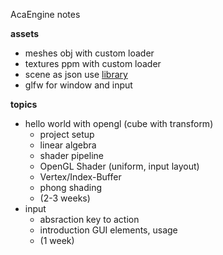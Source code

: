 AcaEngine notes

**assets**
* meshes obj with custom loader
* textures ppm with custom loader
* scene as json use [library](https://github.com/nlohmann/json)
* glfw for window and input

**topics**
* hello world with opengl (cube with transform) 
    * project setup 
    * linear algebra
    * shader pipeline
    * OpenGL Shader (uniform, input layout)
    * Vertex/Index-Buffer
    * phong shading
    * (2-3 weeks)
* input
    * absraction key to action
    * introduction GUI elements, usage
    * (1 week)
